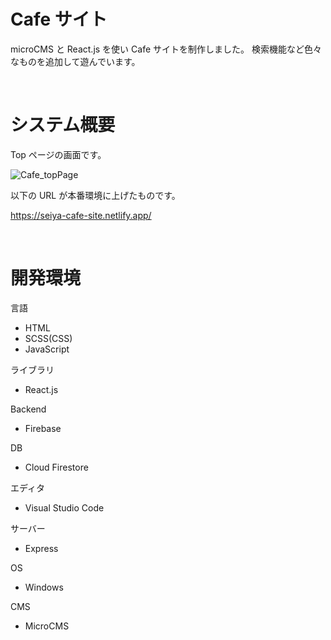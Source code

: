 # Cafe サイト

microCMS と React.js を使い Cafe サイトを制作しました。
検索機能など色々なものを追加して遊んでいます。

<br>

# システム概要

Top ページの画面です。

![Cafe_topPage](https://github.com/ookuraseiya/cafe/assets/79490150/0cf09729-1425-4548-b3e5-2c0d181f72cc)

以下の URL が本番環境に上げたものです。

https://seiya-cafe-site.netlify.app/

<br>

# 開発環境

言語

- HTML
- SCSS(CSS)
- JavaScript

ライブラリ

- React.js

Backend

- Firebase

DB

- Cloud Firestore

エディタ

- Visual Studio Code

サーバー

- Express

OS

- Windows

CMS

- MicroCMS
